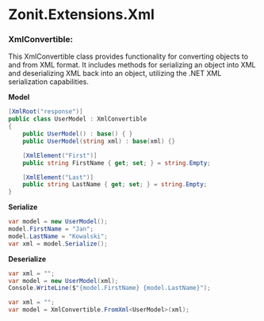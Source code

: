 # Zonit.Extensions.Xml

### XmlConvertible:
This XmlConvertible class provides functionality for converting objects to and from XML format. It includes methods for serializing an object into XML and deserializing XML back into an object, utilizing the .NET XML serialization capabilities.

**Model**
```cs
[XmlRoot("response")]
public class UserModel : XmlConvertible
{
    public UserModel() : base() { }
    public UserModel(string xml) : base(xml) {}

    [XmlElement("First")]
    public string FirstName { get; set; } = string.Empty;

    [XmlElement("Last")]
    public string LastName { get; set; } = string.Empty;
}
```

**Serialize**
```cs
var model = new UserModel();
model.FirstName = "Jan";
model.LastName = "Kowalski";
var xml = model.Serialize();
```

**Deserialize**
```cs
var xml = "";
var model = new UserModel(xml);
Console.WriteLine($"{model.FirstName} {model.LastName}");
```

```cs
var xml = "";
var model = XmlConvertible.FromXml<UserModel>(xml);
```